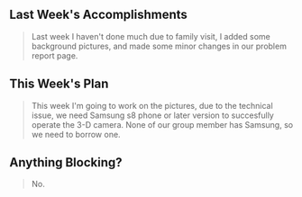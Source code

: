 ## Last Week's Accomplishments

 > Last week I haven't done much due to family visit, I added some background pictures, and made some minor changes in our problem report page.

 ## This Week's Plan

 > This week I'm going to work on the pictures, due to the technical issue, we need Samsung s8 phone or later version to succesfully operate the 3-D camera. None of our group member has Samsung, so we need to borrow one.

 ## Anything Blocking?

> No.
